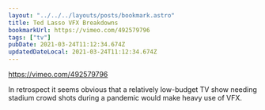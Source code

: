 ```yaml
---
layout: "../../../layouts/posts/bookmark.astro"
title: Ted Lasso VFX Breakdowns
bookmarkUrl: https://vimeo.com/492579796
tags: ["tv"]
pubDate: 2021-03-24T11:12:34.674Z
updatedDateLocal: 2021-03-24T11:12:34.674Z
---
```


https://vimeo.com/492579796

In retrospect it seems obvious that a relatively low-budget TV show needing stadium crowd shots during a pandemic would make heavy use of VFX.
